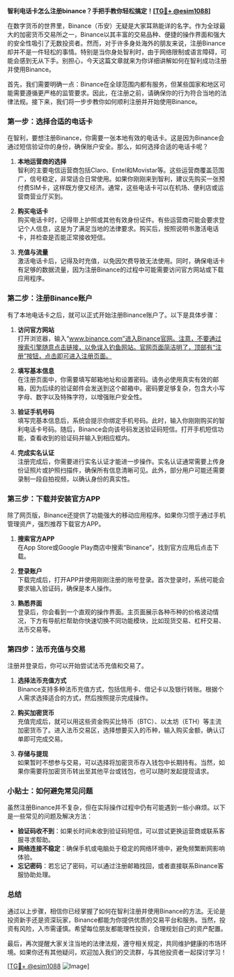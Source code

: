**智利电话卡怎么注册binance？手把手教你轻松搞定！[[TG💪+ @esim1088](https://t.me/s/esim1088)]**

在数字货币的世界里，Binance（币安）无疑是大家耳熟能详的名字。作为全球最大的加密货币交易所之一，Binance以其丰富的交易品种、便捷的操作界面和强大的安全性吸引了无数投资者。然而，对于许多身处海外的朋友来说，注册Binance却并不是一件轻松的事情。特别是当你身处智利时，由于网络限制或语言障碍，可能会感到无从下手。别担心，今天这篇文章就来为你详细讲解如何在智利成功注册并使用Binance。

首先，我们需要明确一点：Binance在全球范围内都有服务，但某些国家和地区可能需要遵循更严格的监管要求。因此，在注册之前，请确保你的行为符合当地的法律法规。接下来，我们将一步步教你如何顺利注册并开始使用Binance。

### 第一步：选择合适的电话卡

在智利，要想注册Binance，你需要一张本地有效的电话卡。这是因为Binance会通过短信验证你的身份，确保账户安全。那么，如何选择合适的电话卡呢？

1. **本地运营商的选择**  
   智利的主要电信运营商包括Claro、Entel和Movistar等。这些运营商覆盖范围广，信号稳定，非常适合日常使用。如果你刚刚来到智利，建议先购买一张预付费SIM卡，这样既方便又经济。通常，这些电话卡可以在机场、便利店或运营商营业厅买到。

2. **购买电话卡**  
   购买电话卡时，记得带上护照或其他有效身份证件。有些运营商可能会要求登记个人信息，这是为了满足当地的法律要求。购买后，按照说明书激活电话卡，并检查是否能正常接收短信。

3. **充值与流量**  
   激活电话卡后，记得及时充值，以免因欠费导致无法使用。同时，确保电话卡有足够的数据流量，因为注册Binance的过程中可能需要访问官方网站或下载应用程序。

### 第二步：注册Binance账户

有了本地电话卡之后，就可以正式开始注册Binance账户了。以下是具体步骤：

1. **访问官方网站**  
   打开浏览器，输入“www.binance.com”进入Binance官网。注意，不要通过搜索引擎随意点击链接，以免误入钓鱼网站。官网页面简洁明了，顶部有“注册”按钮，点击即可进入注册页面。

2. **填写基本信息**  
   在注册页面中，你需要填写邮箱地址和设置密码。请务必使用真实有效的邮箱，因为后续的验证邮件会发送到这个邮箱中。密码要足够复杂，包含大小写字母、数字以及特殊字符，以增强账户安全性。

3. **验证手机号码**  
   填写完基本信息后，系统会提示你绑定手机号码。此时，输入你刚刚购买的智利电话卡号码。随后，Binance会向该号码发送验证码短信。打开手机短信功能，查看收到的验证码并输入到相应框内。

4. **完成实名认证**  
   注册完成后，你需要进行实名认证才能进一步操作。实名认证通常需要上传身份证照片或护照扫描件，确保所有信息清晰可见。此外，部分用户可能还需要录制一段自拍视频，以确认身份的真实性。

### 第三步：下载并安装官方APP

除了网页版，Binance还提供了功能强大的移动应用程序。如果你习惯于通过手机管理资产，强烈推荐下载官方APP。

1. **搜索官方APP**  
   在App Store或Google Play商店中搜索“Binance”，找到官方应用后点击下载。

2. **登录账户**  
   下载完成后，打开APP并使用刚刚注册的账号登录。首次登录时，系统可能会要求输入验证码，确保是本人操作。

3. **熟悉界面**  
   登录后，你会看到一个直观的操作界面。主页面展示各种币种的价格波动情况，下方有导航栏帮助你快速切换不同功能模块，比如现货交易、杠杆交易、法币交易等。

### 第四步：法币充值与交易

注册并登录后，你可以开始尝试法币充值和交易了。

1. **选择法币充值方式**  
   Binance支持多种法币充值方式，包括信用卡、借记卡以及银行转账。根据个人需求选择适合的方式，然后按照提示完成操作。

2. **购买加密货币**  
   充值完成后，就可以用这些资金购买比特币（BTC）、以太坊（ETH）等主流加密货币了。进入法币交易区，选择想要买入的币种，输入购买金额，确认订单即可完成交易。

3. **存储与提现**  
   如果暂时不想参与交易，可以选择将加密货币存入钱包中长期持有。当然，如果你需要将加密货币转出至其他平台或钱包，也可以随时发起提现请求。

### 小贴士：如何避免常见问题

虽然注册Binance并不复杂，但在实际操作过程中仍有可能遇到一些小麻烦。以下是一些常见的问题及解决方法：

- **验证码收不到**：如果长时间未收到验证码短信，可以尝试更换运营商或联系客服寻求帮助。
- **网络连接不稳定**：确保手机或电脑处于稳定的网络环境中，避免频繁断网影响体验。
- **忘记密码**：若忘记了密码，可以通过注册邮箱找回，或者直接联系Binance客服协助处理。

### 总结

通过以上步骤，相信你已经掌握了如何在智利注册并使用Binance的方法。无论是投资新手还是资深玩家，Binance都能为你提供优质的交易平台和服务。当然，投资有风险，入市需谨慎。希望每位朋友都能理性投资，合理规划自己的资产配置。

最后，再次提醒大家关注当地的法律法规，遵守相关规定，共同维护健康的市场环境。如果你还有其他疑问，欢迎加入我们的交流群，与其他投资者一起探讨学习！

[[TG💪+ @esim1088](https://t.me/s/esim1088) ![Image](https://i.postimg.cc/4NQfJmqS/Snipaste-2025-05-13-00-14-12.png)]